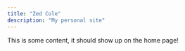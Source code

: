 ```yaml
---
title: "Zed Cole"
description: "My personal site"
---
```


This is some content, it should show up on the home page!
